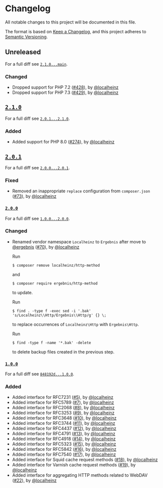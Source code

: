 # Changelog

All notable changes to this project will be documented in this file.

The format is based on [Keep a Changelog](https://keepachangelog.com/en/1.0.0/), and this project adheres to [Semantic Versioning](https://semver.org/spec/v2.0.0.html).

## Unreleased

For a full diff see [`2.1.0...main`][2.1.0...main].

### Changed

- Dropped support for PHP 7.2 ([#428]), by [@localheinz]
- Dropped support for PHP 7.3 ([#429]), by [@localheinz]

## [`2.1.0`][2.1.0]

For a full diff see [`2.0.1...2.1.0`][2.0.1...2.1.0].

### Added

* Added support for PHP 8.0 ([#274]), by [@localheinz]

## [`2.0.1`][2.0.1]

For a full diff see [`2.0.0...2.0.1`][2.0.0...2.0.1].

### Fixed

* Removed an inappropriate `replace` configuration from `composer.json` ([#73]), by [@localheinz]

### [`2.0.0`][2.0.0]

For a full diff see [`1.0.0...2.0.0`][1.0.0...2.0.0].

### Changed

* Renamed vendor namespace `Localheinz` to `Ergebnis` after move to [@ergebnis] ([#70]), by [@localheinz]

  Run

  ```
  $ composer remove localheinz/http-method
  ```

  and


  ```
  $ composer require ergebnis/http-method
  ```

  to update.

  Run

  ```
  $ find . -type f -exec sed -i '.bak' 's/Localheinz\\Http/Ergebnis\\Http/g' {} \;
  ```

  to replace occurrences of `Localheinz\Http` with `Ergebnis\Http`.

  Run

  ```
  $ find -type f -name '*.bak' -delete
  ```

  to delete backup files created in the previous step.

### [`1.0.0`][1.0.0]

For a full diff see [`848192d...1.0.0`][848192d...1.0.0].

### Added

* Added interface for RFC7231 ([#5]), by [@localheinz]
* Added interface for RFC5789 ([#7]), by [@localheinz]
* Added interface for RFC2068 ([#8]), by [@localheinz]
* Added interface for RFC3253 ([#9]), by [@localheinz]
* Added interface for RFC3648 ([#10]), by [@localheinz]
* Added interface for RFC3744 ([#11]), by [@localheinz]
* Added interface for RFC4437 ([#12]), by [@localheinz]
* Added interface for RFC4791 ([#13]), by [@localheinz]
* Added interface for RFC4918 ([#14]), by [@localheinz]
* Added interface for RFC5323 ([#15]), by [@localheinz]
* Added interface for RFC5842 ([#16]), by [@localheinz]
* Added interface for RFC7540 ([#17]), by [@localheinz]
* Added interface for Squid cache request methods ([#18]), by [@localheinz]
* Added interface for Varnish cache request methods ([#19]), by [@localheinz]
* Added interface for aggregating HTTP methods related to WebDAV ([#22]), by [@localheinz]

[1.0.0]: https://github.com/ergebnis/http-method/releases/tag/1.0.0
[2.0.0]: https://github.com/ergebnis/http-method/releases/tag/2.0.0
[2.0.1]: https://github.com/ergebnis/http-method/releases/tag/2.0.1
[2.1.0]: https://github.com/ergebnis/http-method/releases/tag/2.1.0

[848192d...1.0.0]: https://github.com/ergebnis/http-method/compare/848192d...1.0.0
[1.0.0...2.0.0]: https://github.com/ergebnis/http-method/compare/1.0.0...2.0.0
[2.0.0...2.0.1]: https://github.com/ergebnis/http-method/compare/2.0.0...2.0.1
[2.0.1...2.1.0]: https://github.com/ergebnis/http-method/compare/2.0.1...2.1.0
[2.1.0...main]: https://github.com/ergebnis/http-method/compare/2.1.0...main

[#5]: https://github.com/ergebnis/http-method/pull/5
[#7]: https://github.com/ergebnis/http-method/pull/7
[#8]: https://github.com/ergebnis/http-method/pull/8
[#9]: https://github.com/ergebnis/http-method/pull/9
[#10]: https://github.com/ergebnis/http-method/pull/10
[#11]: https://github.com/ergebnis/http-method/pull/11
[#12]: https://github.com/ergebnis/http-method/pull/12
[#13]: https://github.com/ergebnis/http-method/pull/13
[#14]: https://github.com/ergebnis/http-method/pull/14
[#15]: https://github.com/ergebnis/http-method/pull/15
[#16]: https://github.com/ergebnis/http-method/pull/16
[#17]: https://github.com/ergebnis/http-method/pull/17
[#18]: https://github.com/ergebnis/http-method/pull/18
[#19]: https://github.com/ergebnis/http-method/pull/19
[#22]: https://github.com/ergebnis/http-method/pull/22
[#70]: https://github.com/ergebnis/http-method/pull/70
[#73]: https://github.com/ergebnis/http-method/pull/70
[#274]: https://github.com/ergebnis/http-method/pull/274
[#428]: https://github.com/ergebnis/http-method/pull/428
[#429]: https://github.com/ergebnis/http-method/pull/429

[@ergebnis]: https://github.com/ergebnis
[@localheinz]: https://github.com/localheinz
